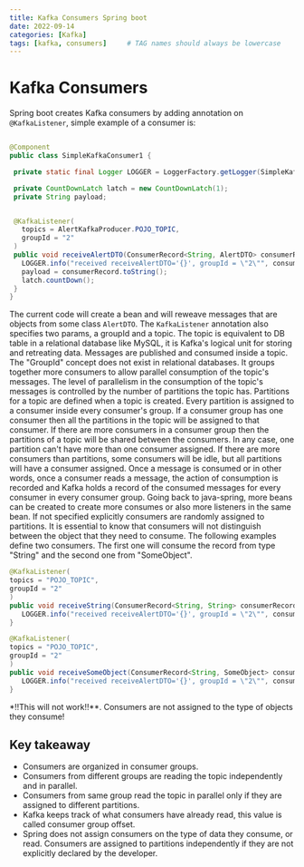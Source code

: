 ```yaml
---
title: Kafka Consumers Spring boot
date: 2022-09-14
categories: [Kafka]
tags: [kafka, consumers]     # TAG names should always be lowercase
---
```


# Kafka Consumers

Spring boot creates Kafka consumers by adding annotation on  `@KafkaListener`, simple example of a consumer is:

```java

@Component
public class SimpleKafkaConsumer1 {

 private static final Logger LOGGER = LoggerFactory.getLogger(SimpleKafkaConsumer1.class);

 private CountDownLatch latch = new CountDownLatch(1);
 private String payload;


 @KafkaListener(
   topics = AlertKafkaProducer.POJO_TOPIC,
   groupId = "2"
 )
 public void receiveAlertDTO(ConsumerRecord<String, AlertDTO> consumerRecord) {
   LOGGER.info("received receiveAlertDTO='{}', groupId = \"2\"", consumerRecord.toString());
   payload = consumerRecord.toString();
   latch.countDown();
 }
}
```

The current code will create a bean and will reweave messages that are objects from some class `AlertDTO`.
The `KafkaListener` annotation also specifies two params, a groupId and a topic. The topic is equivalent to DB table
in a relational database like MySQL, it is Kafka's logical unit for storing and retreating data. Messages are
published and consumed inside a topic. The "GroupId" concept does not exist in relational databases. It groups together more
consumers to allow parallel consumption of the topic's messages. The level of parallelism in the consumption of the topic's
messages is controlled by the number of partitions the topic has. Partitions for a topic are defined when a topic is
created. Every partition is assigned to a consumer inside every consumer's group. If a consumer group has one
consumer then all the partitions in the topic will be assigned to that consumer. If there are more consumers in a
consumer group then the partitions of a topic will be shared between the consumers. In any case, one partition can't have
more than one consumer assigned. If there are more consumers than partitions, some consumers will be idle, but all
partitions will have a consumer assigned. Once a message is consumed or in other words, once a consumer reads a message,
the action of consumption is recorded and Kafka holds a record of the consumed messages for every consumer in every
consumer group.
Going back to java-spring, more beans can be created to create more consumes or also more listeners in the same bean.
If not specified explicitly consumers are randomly assigned to partitions. It is essential to know that consumers will not
distinguish between the object that they need to consume.
The following examples define two consumers. The first one will consume the record from type "String" and the second one from
"SomeObject".
```java
@KafkaListener(
topics = "POJO_TOPIC",
groupId = "2"
)
public void receiveString(ConsumerRecord<String, String> consumerRecord) {
   LOGGER.info("received receiveAlertDTO='{}', groupId = \"2\"", consumerRecord.toString());
}
```

```java
@KafkaListener(
topics = "POJO_TOPIC",
groupId = "2"
)
public void receiveSomeObject(ConsumerRecord<String, SomeObject> consumerRecord) {
   LOGGER.info("received receiveAlertDTO='{}', groupId = \"2\"", consumerRecord.toString());
}
```
*!!This will not work!!**. Consumers are not assigned to the type of objects they consume!

## Key takeaway
* Consumers are organized in consumer groups.
* Consumers from different groups are reading the topic independently and in parallel.
* Consumers from same group read the topic in parallel only if they are assigned to different partitions.
* Kafka keeps track of what consumers have already read, this value is called consumer group offset.
* Spring does not assign consumers on the type of data they consume, or read. Consumers are assigned to partitions
  independently if they are not explicitly declared by the developer.
